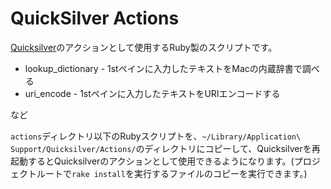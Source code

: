 # QuickSilver Actions

[Quicksilver](http://qsapp.com)のアクションとして使用するRuby製のスクリプトです。

- lookup\_dictionary - 1stペインに入力したテキストをMacの内蔵辞書で調べる
- uri\_encode - 1stペインに入力したテキストをURIエンコードする

など

`actions`ディレクトリ以下のRubyスクリプトを、`~/Library/Application\ Support/Quicksilver/Actions/`のディレクトリにコピーして、Quicksilverを再起動するとQuicksilverのアクションとして使用できるようになります。(プロジェクトルートで`rake install`を実行するファイルのコピーを実行できます。)

